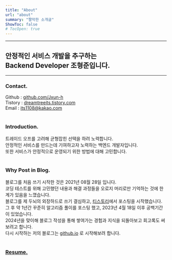 ```yaml
---
title: "About"
url: "about"
summary: "짤막한 소개글"
ShowToc: false
# TocOpen: true
---
```


---

## 안정적인 서비스 개발을 추구하는 <br> Backend Developer 조형준입니다.

---

### Contact.

Github : [github.com/Jxun-h][1]  
Tistory : [dreamtreeits.tistory.com][2]  
Email : its1108@kakao.com
<br><br>

### Introduction.

트레이드 오프를 고려해 균형잡힌 선택을 하려 노력합니다.  
안정적인 서비스를 만드는데 기여하고자 노력하는 백엔드 개발자입니다.  
또한 서비스가 안정적으로 운영되기 위한 방법에 대해 고민합니다.
<br><br>

### Why Post in Blog.

블로그를 처음 쓰기 시작한 것은 2021년 08월 28일 입니다.  
코딩 테스트를 위해 고민했던 내용과 해결 과정들을 오로지 머리로만 기억하는 것에 한계가 있음을 느꼈습니다.  
블로그를 제 두뇌의 외장하드로 쓰기 결심하고, [티스토리][2]에서 포스팅을 시작했습니다.  
그 후 약 1년간 꾸준히 알고리즘 풀이를 포스팅 했고, 2023년 4월 18일 이후 공백기간이 있었습니다.  
2024년을 맞이해 블로그 작성을 통해 쌓여가는 경험과 지식을 되돌아보고 회고록도 써보려고 합니다.  
다시 시작하는 저의 블로그는 [github.io][4] 로 시작해보려 합니다.
<br><br>

### [Resume.][3]

[1]: https://github.com/Jxun-h
[2]: https://dreamtreeits.tistory.com
[3]: https://jxun-h.github.io/resume
[4]: https://github.com/Jxun-h/jxun-h.github.io
